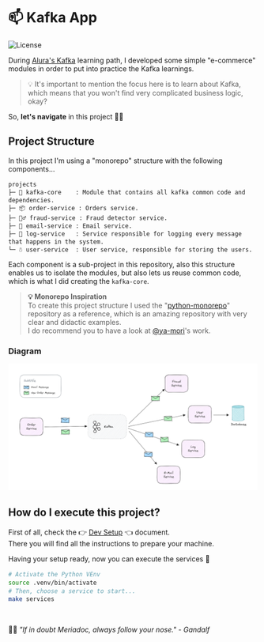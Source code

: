 # 📫 Kafka App

![License](https://img.shields.io/github/license/avcaliani/kafka-app?logo=apache&color=lightseagreen)

During [Alura's Kafka] learning path, I developed some simple "e-commerce" modules in order to put into practice the Kafka learnings.

> 💡 It's important to mention the focus here is to learn about Kafka, which means that you won't find very complicated business logic, okay?

So, **let's navigate** in this project 🚣‍♂️

[Alura's Kafka]: https://www.alura.com.br/formacao-kafka

## Project Structure

In this project I'm using a "monorepo" structure with the following components...

```text
projects
├─ 🧠 kafka-core    : Module that contains all kafka common code and dependencies.
├─ 📦 order-service : Orders service.
├─ 🕵️‍♂️ fraud-service : Fraud detector service.
├─ 📧 email-service : Email service.
├─ 📖 log-service   : Service responsible for logging every message that happens in the system.
└─ ☃️ user-service  : User service, responsible for storing the users.
```

Each component is a sub-project in this repository, also this structure enables us to isolate the modules, but also lets us reuse common code, which is what I did creating the `kafka-core`.

> **💡 Monorepo Inspiration**  
> To create this project structure I used the "[python-monorepo]" repository as a reference, which is an amazing repository with very clear and didactic examples.  
> I do recommend you to have a look at [@ya-mori]'s work.

[@ya-mori]: https://github.com/ya-mori
[python-monorepo]: https://github.com/ya-mori/python-monorepo/tree/master/sample_2

### Diagram

![diagram](.docs/ecommerce-diagram.png)

## How do I execute this project?

First of all, check the 👉 [Dev Setup](.docs/dev-setup.md) 👈 document.  
There you will find all the instructions to prepare your machine.

Having your setup ready, now you can execute the services 🚀

```bash
# Activate the Python VEnv
source .venv/bin/activate
# Then, choose a service to start...
make services   
```

<br/>

🧙‍♂️ _"If in doubt Meriadoc, always follow your nose." - Gandalf_
